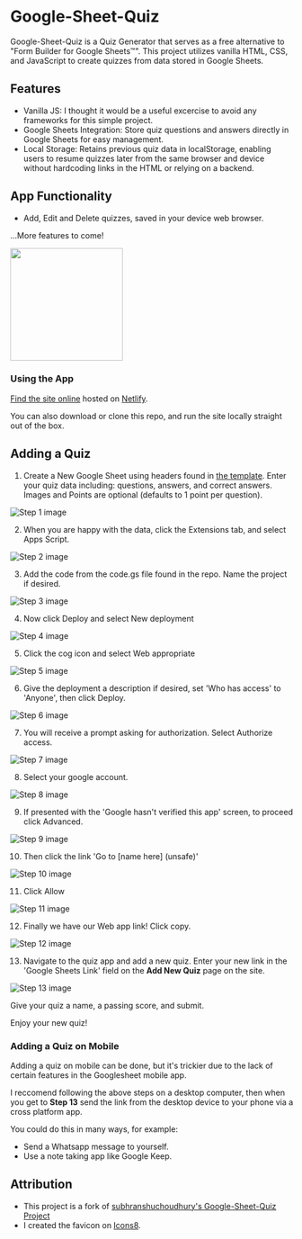Google-Sheet-Quiz
====================

Google-Sheet-Quiz is a Quiz Generator that serves as a free alternative to "Form Builder for Google Sheets™". This project utilizes vanilla HTML, CSS, and JavaScript to create quizzes from data stored in Google Sheets.

## Features
- Vanilla JS: I thought it would be a useful excercise to avoid any frameworks for this simple project.
- Google Sheets Integration: Store quiz questions and answers directly in Google Sheets for easy management.
- Local Storage: Retains previous quiz data in localStorage, enabling users to resume quizzes later from the same browser and device without hardcoding links in the HTML or relying on a backend.

## App Functionality

- Add, Edit and Delete quizzes, saved in your device web browser.

...More features to come!

<img src="https://assets-v2.lottiefiles.com/a/4ef7d212-116f-11ee-99fb-9f433f9f0d9b/gpqgj0vc7Q.gif" width="200">

### Using the App

[Find the site online](https://googlequizgenerator.netlify.app/) hosted on [Netlify](https://www.netlify.com/).

You can also download or clone this repo, and run the site locally straight out of the box.

## Adding a Quiz
1. Create a New Google Sheet using headers found in [the template](). Enter your quiz data including: questions, answers, and correct answers. Images and Points are optional (defaults to 1 point per question).
  
![Step 1 image](https://github.com/xargon666/Google-Sheet-Quiz/blob/tutorial/01.png?raw=true)

2. When you are happy with the data, click the Extensions tab, and select Apps Script.

![Step 2 image](https://github.com/xargon666/Google-Sheet-Quiz/blob/tutorial/02.png?raw=true)

3. Add the code from the code.gs file found in the repo. Name the project if desired.

![Step 3 image](https://github.com/xargon666/Google-Sheet-Quiz/blob/tutorial/03.png?raw=true)

4. Now click Deploy and select New deployment

![Step 4 image](https://github.com/xargon666/Google-Sheet-Quiz/blob/tutorial/04.png?raw=true)

5. Click the cog icon and select Web appropriate

![Step 5 image](https://github.com/xargon666/Google-Sheet-Quiz/blob/tutorial/05.png?raw=true)

6. Give the deployment a description if desired, set 'Who has access' to 'Anyone', then click Deploy.

![Step 6 image](https://github.com/xargon666/Google-Sheet-Quiz/blob/tutorial/06.png?raw=true)

7. You will receive a prompt asking for authorization. Select Authorize access.

![Step 7 image](https://github.com/xargon666/Google-Sheet-Quiz/blob/tutorial/07.png?raw=true)

8. Select your google account.

![Step 8 image](https://github.com/xargon666/Google-Sheet-Quiz/blob/tutorial/08.png?raw=true)

9. If presented with the 'Google hasn't verified this app' screen, to proceed click Advanced.

![Step 9 image](https://github.com/xargon666/Google-Sheet-Quiz/blob/tutorial/09.png?raw=true)

10. Then click the link 'Go to [name here] (unsafe)'

![Step 10 image](https://github.com/xargon666/Google-Sheet-Quiz/blob/tutorial/10.png?raw=true)

11. Click Allow

![Step 11 image](https://github.com/xargon666/Google-Sheet-Quiz/blob/tutorial/11.png?raw=true)

12. Finally we have our Web app link! Click copy.

![Step 12 image](https://github.com/xargon666/Google-Sheet-Quiz/blob/tutorial/12.png?raw=true)

13. Navigate to the quiz app and add a new quiz. Enter your new link in the 'Google Sheets Link' field on the **Add New Quiz** page on the site.

![Step 13 image](https://github.com/xargon666/Google-Sheet-Quiz/blob/tutorial/13.png?raw=true)

Give your quiz a name, a passing score, and submit.

Enjoy your new quiz!

### Adding a Quiz on Mobile

Adding a quiz on mobile can be done, but it's trickier due to the lack of certain features in the  Googlesheet mobile app.

I reccomend following the above steps on a desktop computer, then when you get to **Step 13** send the link from the desktop device to your phone via a cross platform app.

You could do this in many ways, for example: 
- Send a Whatsapp message to yourself.
- Use a note taking app like Google Keep.

## Attribution
- This project is a fork of [subhranshuchoudhury's Google-Sheet-Quiz Project](https://github.com/subhranshuchoudhury/Google-Sheet-Quiz)
- I created the favicon on [Icons8](https://icons8.com/).
